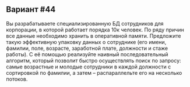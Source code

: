 
## Вариант #44

Вы разрабатываете специализированную БД сотрудников для корпорации, в которой работает порядка 10к человек. По ряду причин все данные необходимо хранить в оперативной памяти. Предложите такую эффективную упаковку данных о сотруднике (его имени, фамилии, поле, возрасте, заработной плате, должности и стаже работы). С её помощью реализуйте наивный последовательный алгоритм, который позволит быстро осуществлять поиск по запросу: самые возрастные и молодые сотрудники в каждой должности с сортировкой по фамилии, а затем – распараллельте его на несколько потоков.